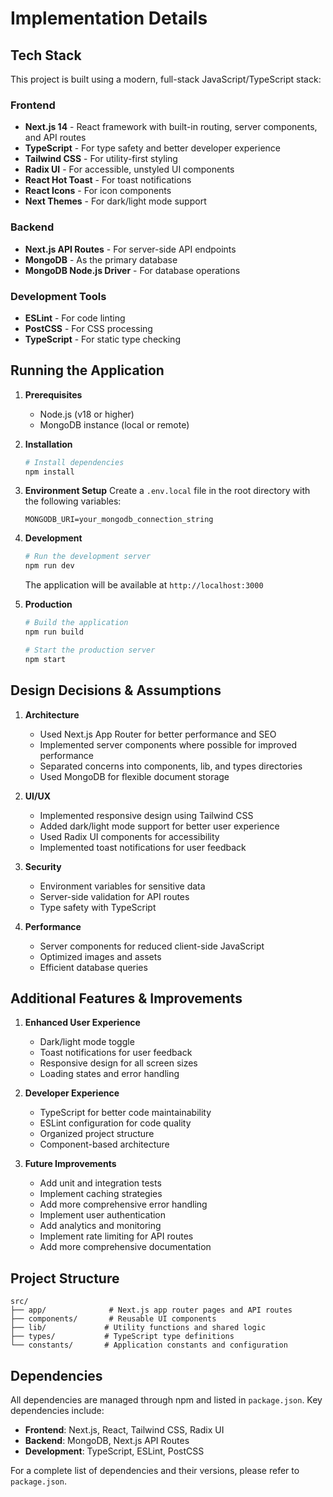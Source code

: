 # Implementation Details

## Tech Stack

This project is built using a modern, full-stack JavaScript/TypeScript stack:

### Frontend

- **Next.js 14** - React framework with built-in routing, server components, and API routes
- **TypeScript** - For type safety and better developer experience
- **Tailwind CSS** - For utility-first styling
- **Radix UI** - For accessible, unstyled UI components
- **React Hot Toast** - For toast notifications
- **React Icons** - For icon components
- **Next Themes** - For dark/light mode support

### Backend

- **Next.js API Routes** - For server-side API endpoints
- **MongoDB** - As the primary database
- **MongoDB Node.js Driver** - For database operations

### Development Tools

- **ESLint** - For code linting
- **PostCSS** - For CSS processing
- **TypeScript** - For static type checking

## Running the Application

1. **Prerequisites**

   - Node.js (v18 or higher)
   - MongoDB instance (local or remote)

2. **Installation**

   ```bash
   # Install dependencies
   npm install
   ```

3. **Environment Setup**
   Create a `.env.local` file in the root directory with the following variables:

   ```
   MONGODB_URI=your_mongodb_connection_string
   ```

4. **Development**

   ```bash
   # Run the development server
   npm run dev
   ```

   The application will be available at `http://localhost:3000`

5. **Production**

   ```bash
   # Build the application
   npm run build

   # Start the production server
   npm start
   ```

## Design Decisions & Assumptions

1. **Architecture**

   - Used Next.js App Router for better performance and SEO
   - Implemented server components where possible for improved performance
   - Separated concerns into components, lib, and types directories
   - Used MongoDB for flexible document storage

2. **UI/UX**

   - Implemented responsive design using Tailwind CSS
   - Added dark/light mode support for better user experience
   - Used Radix UI components for accessibility
   - Implemented toast notifications for user feedback

3. **Security**

   - Environment variables for sensitive data
   - Server-side validation for API routes
   - Type safety with TypeScript

4. **Performance**
   - Server components for reduced client-side JavaScript
   - Optimized images and assets
   - Efficient database queries

## Additional Features & Improvements

1. **Enhanced User Experience**

   - Dark/light mode toggle
   - Toast notifications for user feedback
   - Responsive design for all screen sizes
   - Loading states and error handling

2. **Developer Experience**

   - TypeScript for better code maintainability
   - ESLint configuration for code quality
   - Organized project structure
   - Component-based architecture

3. **Future Improvements**
   - Add unit and integration tests
   - Implement caching strategies
   - Add more comprehensive error handling
   - Implement user authentication
   - Add analytics and monitoring
   - Implement rate limiting for API routes
   - Add more comprehensive documentation

## Project Structure

```
src/
├── app/              # Next.js app router pages and API routes
├── components/       # Reusable UI components
├── lib/             # Utility functions and shared logic
├── types/           # TypeScript type definitions
└── constants/       # Application constants and configuration
```

## Dependencies

All dependencies are managed through npm and listed in `package.json`. Key dependencies include:

- **Frontend**: Next.js, React, Tailwind CSS, Radix UI
- **Backend**: MongoDB, Next.js API Routes
- **Development**: TypeScript, ESLint, PostCSS

For a complete list of dependencies and their versions, please refer to `package.json`.
